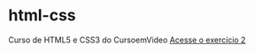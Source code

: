 # html-css
Curso de HTML5 e CSS3 do CursoemVideo
<a href='https://gabrielkrull.github.io/html-css/ex002/emoji.html'> Acesse o exercício 2